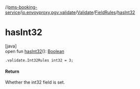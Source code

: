 //[pms-booking-service](../../../../index.md)/[io.envoyproxy.pgv.validate](../../index.md)/[Validate](../index.md)/[FieldRules](index.md)/[hasInt32](has-int32.md)

# hasInt32

[java]\
open fun [hasInt32](has-int32.md)(): [Boolean](https://kotlinlang.org/api/core/kotlin-stdlib/kotlin/-boolean/index.html)

`.validate.Int32Rules int32 = 3;`

#### Return

Whether the int32 field is set.